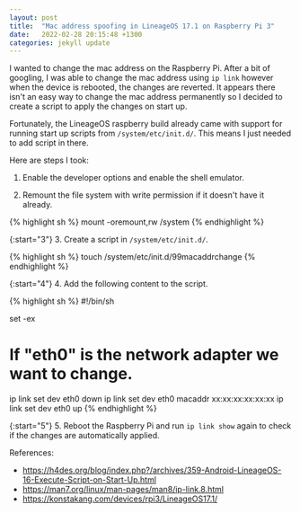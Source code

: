 ```yaml
---
layout: post
title:  "Mac address spoofing in LineageOS 17.1 on Raspberry Pi 3"
date:   2022-02-28 20:15:48 +1300
categories: jekyll update
---
```


I wanted to change the mac address on the Raspberry Pi. After a bit of googling, I was able to change the mac address using `ip link` however
when the device is rebooted, the changes are reverted. It appears there isn't an easy way to change the mac address permanently so I decided to create 
a script to apply the changes on start up.

Fortunately, the LineageOS raspberry build already came with support for running start up scripts from `/system/etc/init.d/`. This means I just needed to add script in there.

Here are steps I took:

1. Enable the developer options and enable the shell emulator.


2. Remount the file system with write permission if it doesn't have it already.


{% highlight sh %}
mount -oremount,rw /system
{% endhighlight %}


{:start="3"}
3. Create a script in `/system/etc/init.d/`.

{% highlight sh %}
touch /system/etc/init.d/99macaddrchange
{% endhighlight %}

{:start="4"}
4. Add the following content to the script.

{% highlight sh %}
#!/bin/sh

set -ex

# If "eth0" is the network adapter we want to change.
ip link set dev eth0 down
ip link set dev eth0 macaddr xx:xx:xx:xx:xx:xx
ip link set dev eth0 up
{% endhighlight %}


{:start="5"}
5. Reboot the Raspberry Pi and run `ip link show` again to check if the changes are automatically applied.


References:

- https://h4des.org/blog/index.php?/archives/359-Android-LineageOS-16-Execute-Script-on-Start-Up.html
- https://man7.org/linux/man-pages/man8/ip-link.8.html
- https://konstakang.com/devices/rpi3/LineageOS17.1/

